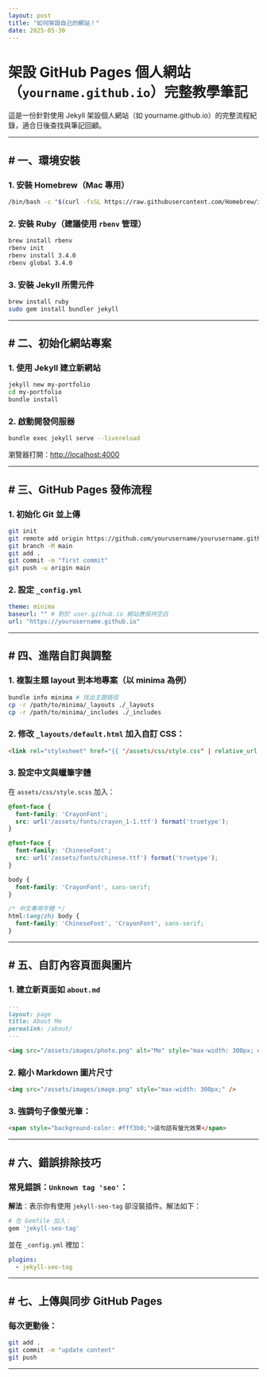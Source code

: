 ```yaml
---
layout: post
title: "如何架設自己的網站！"
date: 2025-05-30
---
```

# 架設 GitHub Pages 個人網站（`yourname.github.io`）完整教學筆記

這是一份針對使用 Jekyll 架設個人網站（如 yourname.github.io）的完整流程紀錄，適合日後查找與筆記回顧。

---

## # 一、環境安裝

### 1. 安裝 Homebrew（Mac 專用）

```bash
/bin/bash -c "$(curl -fsSL https://raw.githubusercontent.com/Homebrew/install/HEAD/install.sh)"
```

### 2. 安裝 Ruby（建議使用 `rbenv` 管理）

```bash
brew install rbenv
rbenv init
rbenv install 3.4.0
rbenv global 3.4.0
```

### 3. 安裝 Jekyll 所需元件

```bash
brew install ruby
sudo gem install bundler jekyll
```

---

## # 二、初始化網站專案

### 1. 使用 Jekyll 建立新網站

```bash
jekyll new my-portfolio
cd my-portfolio
bundle install
```

### 2. 啟動開發伺服器

```bash
bundle exec jekyll serve --livereload
```

瀏覽器打開：[http://localhost:4000](http://localhost:4000)

---

## # 三、GitHub Pages 發佈流程

### 1. 初始化 Git 並上傳

```bash
git init
git remote add origin https://github.com/yourusername/yourusername.github.io.git
git branch -M main
git add .
git commit -m "first commit"
git push -u origin main
```

### 2. 設定 `_config.yml`

```yml
theme: minima
baseurl: "" # 對於 user.github.io 網站應保持空白
url: "https://yourusername.github.io"
```

---

## # 四、進階自訂與調整

### 1. 複製主題 layout 到本地專案（以 minima 為例）

```bash
bundle info minima # 找出主題路徑
cp -r /path/to/minima/_layouts ./_layouts
cp -r /path/to/minima/_includes ./_includes
```

### 2. 修改 `_layouts/default.html` 加入自訂 CSS：

```html
<link rel="stylesheet" href="{{ "/assets/css/style.css" | relative_url }}">
```

### 3. 設定中文與蠟筆字體

在 `assets/css/style.scss` 加入：

```scss
@font-face {
  font-family: 'CrayonFont';
  src: url('/assets/fonts/crayon_1-1.ttf') format('truetype');
}

@font-face {
  font-family: 'ChineseFont';
  src: url('/assets/fonts/chinese.ttf') format('truetype');
}

body {
  font-family: 'CrayonFont', sans-serif;
}

/* 中文專用字體 */
html:lang(zh) body {
  font-family: 'ChineseFont', 'CrayonFont', sans-serif;
}
```

---

## # 五、自訂內容頁面與圖片

### 1. 建立新頁面如 `about.md`

```markdown
---
layout: page
title: About Me
permalink: /about/
---

<img src="/assets/images/photo.png" alt="Me" style="max-width: 300px; display: block; margin: 0 auto;" />
```

### 2. 縮小 Markdown 圖片尺寸

```html
<img src="/assets/images/image.png" style="max-width: 300px;" />
```

### 3. 強調句子像螢光筆：

```html
<span style="background-color: #fff3b0;">這句話有螢光效果</span>
```

---

## # 六、錯誤排除技巧

### 常見錯誤：`Unknown tag 'seo'`：

**解法**：表示你有使用 `jekyll-seo-tag` 卻沒裝插件。解法如下：

```ruby
# 在 Gemfile 加入：
gem 'jekyll-seo-tag'
```

並在 `_config.yml` 裡加：

```yml
plugins:
  - jekyll-seo-tag
```

---

## # 七、上傳與同步 GitHub Pages

### 每次更動後：

```bash
git add .
git commit -m "update content"
git push
```

---
